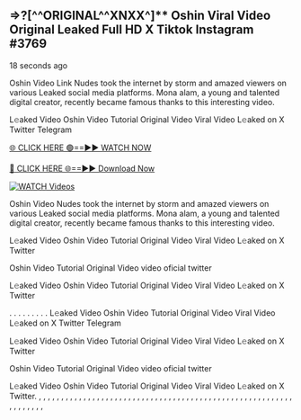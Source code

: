 ## =>?[^^ORIGINAL^^XNXX^]** Oshin Viral Video Original Leaked Full HD X Tiktok Instagram #3769

18 seconds ago

Oshin Video Link Nudes took the internet by storm and amazed viewers on various Leaked social media platforms. Mona alam, a young and talented digital creator, recently became famous thanks to this interesting video.

L𝚎aked Video Oshin Video Tutorial Original Video Viral Video L𝚎aked on X Twitter Telegram

[🌐 CLICK HERE 🟢==►► WATCH NOW](https://dekho-ki-hoy-07-2k25.blogspot.com/2025/01/viral-on.html)

[🔴 CLICK HERE 🌐==►► Download Now](https://dekho-ki-hoy-07-2k25.blogspot.com/2025/01/viral-on.html)

[![WATCH Videos](https://i.imgur.com/dJHk4Zq.gif)](https://dekho-ki-hoy-07-2k25.blogspot.com/2025/01/viral-on.html)

Oshin Video Nudes took the internet by storm and amazed viewers on various Leaked social media platforms. Mona alam, a young and talented digital creator, recently became famous thanks to this interesting video.

L𝚎aked Video Oshin Video Tutorial Original Video Viral Video L𝚎aked on X Twitter

Oshin Video Tutorial Original Video video oficial twitter

L𝚎aked Video Oshin Video Tutorial Original Video Viral Video L𝚎aked on X Twitter

. . . . . . . . . L𝚎aked Video Oshin Video Tutorial Original Video Viral Video L𝚎aked on X Twitter Telegram

L𝚎aked Video Oshin Video Tutorial Original Video Viral Video L𝚎aked on X Twitter

Oshin Video Tutorial Original Video video oficial twitter

L𝚎aked Video Oshin Video Tutorial Original Video Viral Video L𝚎aked on X Twitter.
,
,
,
,
,
,
,
,
,
,
,
,
,
,
,
,
,
,
,
,
,
,
,
,
,
,
,
,
,
,
,
,
,
,
,
,
,
,
,
,
,
,
,
,
,
,
,
,
,
,
,
,
,
,
,
,
,
,
,
,
,
,
,
,
,